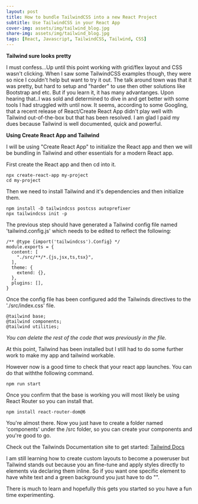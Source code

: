 ```yaml
---
layout: post
title: How to bundle TailwindCSS into a new React Project
subtitle: Use TailwindCSS in your React App
cover-img: assets/img/tailwind_blog.jpg
share-img: assets/img/tailwind_blog.jpg
tags: [React, Javascript, TailwindCSS, Tailwind, CSS]
---
```


**Tailwind sure looks pretty**

I must confess...Up until this point working with grid/flex layout and CSS wasn't clicking. When I saw some TailwindCSS examples though, they were so nice I couldn't help but want to try it out. The talk around town was that it was pretty, but hard to setup and "harder" to use then other solutions like Bootstrap and etc. But if you learn it, it has many advantanges. Upon hearing that..I was sold and determined to dive in and get better with some tools I had struggled with until now. It seems, according to some Googling, that a recent release of React/Create React App didn't play well with Tailwind out-of-the-box but that has been resolved. I am glad I paid my dues because Tailwind is well documented, quick and powerful.

**Using Create React App and Tailwind**

I will be using "Create React App" to initialize the React app and then we will be bundling in Tailwind and other essentials for a modern React app.

First create the React app and then cd into it.

~~~
npx create-react-app my-project
cd my-project
~~~
Then we need to install Tailwind and it's dependencies and then initialize them.

~~~
npm install -D tailwindcss postcss autoprefixer
npx tailwindcss init -p
~~~

The previous step should have generated a Tailwind config file named 'tailwind.config.js' which needs to be edited to reflect the following:

~~~
/** @type {import('tailwindcss').Config} */
module.exports = {
  content: [
    "./src/**/*.{js,jsx,ts,tsx}",
  ],
  theme: {
    extend: {},
  },
  plugins: [],
}
~~~

Once the config file has been configured add the Tailwinds directives to the './src/index.css' file. 

~~~
@tailwind base;
@tailwind components;
@tailwind utilities;
~~~

*You can delete the rest of the code that was previously in the file.*

At this point, Tailwind has been installed but I still had to do some further work to make my app and tailwind workable.

However now is a good time to check that your react app launches. You can do that withthe following command.

~~~
npm run start
~~~

Once you confirm that the base is working you will most likely be using React Router so you can install that.

~~~
npm install react-router-dom@6
~~~

You're almost there. Now you just have to create a folder named 'components' under the /src folder, so you can create your components and you're good to go.

Check out the Tailwinds Documentation site to get started: [Tailwind Docs](https://tailwindcss.com/docs/installation)

I am still learning how to create custom layouts to become a poweruser but Tailwind stands out because you an fine-tune and apply styles directly to elements via declaring them inline. So if you want one specific element to have white text and a green background you just have to do "<element className="text-white bg-green-500">".

There is much to learn and hopefully this gets you started so you have a fun time experimenting.


